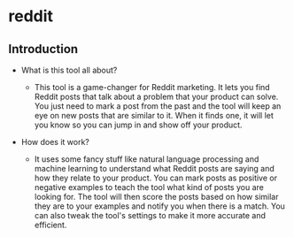 # reddit

## Introduction

- What is this tool all about?
    - This tool is a game-changer for Reddit marketing. It lets you find Reddit posts that talk about a problem that your product can solve. You just need to mark a post from the past and the tool will keep an eye on new posts that are similar to it. When it finds one, it will let you know so you can jump in and show off your product.

- How does it work?
    - It uses some fancy stuff like natural language processing and machine learning to understand what Reddit posts are saying and how they relate to your product. You can mark posts as positive or negative examples to teach the tool what kind of posts you are looking for. The tool will then score the posts based on how similar they are to your examples and notify you when there is a match. You can also tweak the tool's settings to make it more accurate and efficient.

